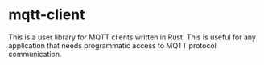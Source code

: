 # mqtt-client

This is a user library for MQTT clients written in Rust. This is useful for any application that needs programmatic access to MQTT protocol communication.
